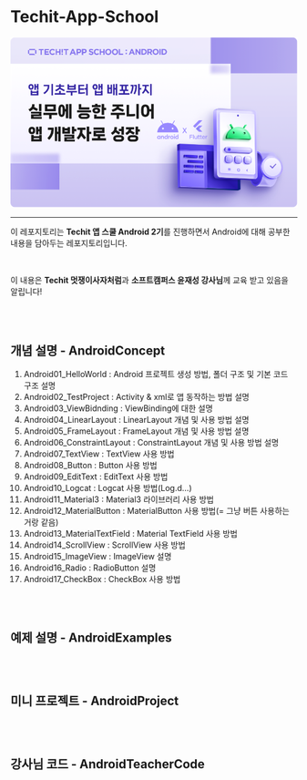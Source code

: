 # Techit-App-School
![Alt text](image-1.png)

--------------------------

이 레포지토리는 **Techit 앱 스쿨 Android 2기**를 진행하면서 Android에 대해 공부한 내용을 담아두는 레포지토리입니다. 

<br>

이 내용은 **Techit 멋쟁이사자처럼**과 **소프트캠퍼스 윤재성 강사님**께 교육 받고 있음을 알립니다!

<br>
<br>

## 개념 설명 - AndroidConcept
1. Android01_HelloWorld : Android 프로젝트 생성 방법, 폴더 구조 및 기본 코드 구조 설명
2. Android02_TestProject : Activity & xml로 앱 동작하는 방법 설명
3. Android03_ViewBidnding : ViewBinding에 대한 설명
4. Android04_LinearLayout : LinearLayout 개념 및 사용 방법 설명 
5. Android05_FrameLayout : FrameLayout 개념 및 사용 방법 설명
6. Android06_ConstraintLayout : ConstraintLayout 개념 및 사용 방법 설명
7. Android07_TextView : TextView 사용 방법
8. Android08_Button : Button 사용 방법
9. Android09_EditText : EditText 사용 방법
10. Android10_Logcat : Logcat 사용 방법(Log.d...)
11. Android11_Material3 : Material3 라이브러리 사용 방법 
12. Android12_MaterialButton : MaterialButton 사용 방법(= 그냥 버튼 사용하는 거랑 같음)
13. Android13_MaterialTextField : Material TextField 사용 방법
14. Android14_ScrollView : ScrollView 사용 방법
15. Android15_ImageView : ImageView 설명
16. Android16_Radio : RadioButton 설명
17. Android17_CheckBox : CheckBox 사용 방법



<br>
<br>

## 예제 설명 - AndroidExamples


<br>
<br>

## 미니 프로젝트 - AndroidProject


<br>
<br>

## 강사님 코드 - AndroidTeacherCode